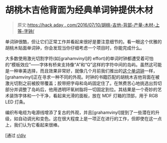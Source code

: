 # 胡桃木吉他背面为经典单词钟提供木材

> 原文:[https://hack aday . com/2016/07/10/胡桃-吉他-背部-产量-木材-上等-字钟/](https://hackaday.com/2016/07/10/walnut-guitar-back-yields-wood-for-classy-word-clock/)

单词钟很酷，但让它们正常工作并看起来很好是要注意细节的。看一眼这个优雅的胡桃木贴面单词钟，你会发现当你仔细考虑一个项目时，你能完成什么。

大多数使用激光切割字符(如[grahamvinyl]的 effort)的单词时钟都遭受着可怕的“模板效应”——字体有桥来支持像“A”和“Q”这样的字符中间的岛屿。虽然这可能是一种审美选择，而且效果非常好，就像几个月前我们推出的[这个单词钟](http://hackaday.com/2016/04/27/slim-and-classy-word-clock-shows-the-weather-too/)一样，[grahamvinyl]正在寻求一种不同的外观。时钟的书籍匹配的胡桃木吉他背面在被激光切割之前被胶带覆盖；胶带把字母和岛屿固定住了。在煞费苦心地挑选出剪切部分并调整了岛屿后，他用透明环氧树脂将一切固定到位。其结果是一个奇妙的艺术装饰字体和一个干净，看起来光滑的面板，放在 MDF 灯箱的顶部，用于 RGB LED 灯条。

编织布电缆为电源线增添了复古的外观，并且[grahamvinyl]提到了一些潜在的升级，如自动调光和变色。这在很大程度上是一项正在进行的工作，但即使在这一点上，我们认为它看起来很棒。

[通过 [r/diy](https://www.reddit.com/r/DIY/comments/4rb7uz/i_made_a_word_clock_out_of_wood_from_an_acoustic/)